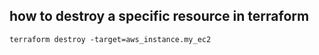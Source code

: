 ## how to destroy a specific resource in terraform
```
terraform destroy -target=aws_instance.my_ec2
```
